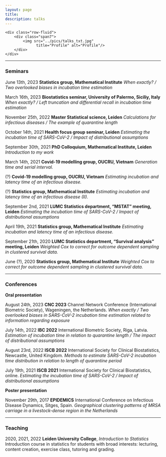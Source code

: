 ```yaml
---
layout: page
title: 
description: talks
---
```



<div class="container">

    <div class="row-fluid">
        <div class="span7">
            <img src="../pics/talks_txt.jpg"
                  title="Profile" alt="Profile"/>
        </div>
    </div>
</div>

---


### Seminars ###

June 13th, 2023 **Statistics group, Mathematical Institute** *When exactly? / Two overlooked biases in incubation time estimation*

March 16th, 2023 **Biostatistics seminar, University of Palermo, Siciliy, Italy** *When exactly? / Left truncation and differential recall in incubation time estimation*

November 25th, 2022 **Master Statistical science, Leiden** *Calculations for infectious diseases / The example of quarantine length*

October 14th, 2021 **Health focus group seminar, Leiden** *Estimating the incubation time of SARS-CoV-2 / Impact of distributional assumptions*

September 30th, 2021 **PhD Colloquium, Mathematical Institute, Leiden** *Introduction to my work*

March 14th, 2021 **Covid-19 modelling group, OUCRU, Vietnam**	*Generation time and serial interval.*

(?) **Covid-19 modelling group, OUCRU, Vietnam**	*Estimating incubation and latency time of an infectious disease.*

(?) **Statistics group, Mathematical Institute**	*Estimating incubation and latency time of an infectious disease (II).*

September 2nd, 2021	**LUMC Statistics department, “MSTAT” meeting, Leiden** *Estimating the incubation time of SARS-CoV-2 / Impact of distributional assumptions*

April 19th, 2021 **Statistics group, Mathematical Institute**	*Estimating incubation and latency time of an infectious disease.*

September 21th, 2020 **LUMC Statistics department, “Survival analysis” meeting, Leiden** *Weighted Cox to correct for outcome dependent sampling in clustered survival data.*

June (?), 2020	**Statistics group, Mathematical Institute** *Weighted Cox to correct for outcome dependent sampling in clustered survival data.*


---

### Conferences ###
**Oral presentation**

August 24th, 2023 **CNC 2023** Channel Network Conference (International Biometric Society), Wageningen, the Netherlands. 
*When exactly / Two overlooked biases in SARS-CoV-2 incubation time estimation related to information regarding exposure*

July 14th, 2022	**IBC 2022** International Biometric Society, Riga, Latvia. 
*Estimation of incubation time in relation to quarantine length / The impact of distributional assumptions*

August 23rd, 2022	**ISCB 2022** International Society for Clinical Biostatistics, Newcastle, United Kingdom. 
*Methods to estimate SARS-CoV-2 incubation time distribution in relation to length of quarantine period*

July 19th, 2021	**ISCB 2021** International Society for Clinical Biostatistics, online. 
*Estimating the incubation time of SARS-CoV-2 / Impact of distributional assumptions*

**Poster presentation**

November 29th, 2017 **EPIDEMICS** International Conference on Infectious Disease Dynamics, Sitges, Spain.
*Geographical clustering patterns of MRSA carriage in a livestock-dense region in the Netherlands*



---

### Teaching
2020, 2021, 2022 **Leiden University College**, *Introduction to Statistics* Introduction course in statistics for students with broad interests: lecturing, content creation, exercise class, tutoring and grading.


